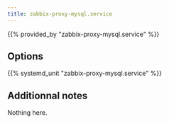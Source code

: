 ```yaml
---
title: zabbix-proxy-mysql.service
---
```


{{% provided_by "zabbix-proxy-mysql.service" %}}

## Options

{{% systemd_unit "zabbix-proxy-mysql.service" %}}

## Additionnal notes

Nothing here.